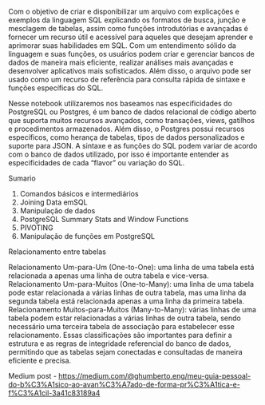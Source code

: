 
Com o objetivo de criar e disponibilizar um arquivo com explicações e exemplos da linguagem SQL explicando os formatos de busca, junção e mesclagem de tabelas, assim como funções introdutórias e avançadas é fornecer um recurso útil e acessível para aqueles que desejam aprender e aprimorar suas habilidades em SQL. Com um entendimento sólido da linguagem e suas funções, os usuários podem criar e gerenciar bancos de dados de maneira mais eficiente, realizar análises mais avançadas e desenvolver aplicativos mais sofisticados. Além disso, o arquivo pode ser usado como um recurso de referência para consulta rápida de sintaxe e funções específicas do SQL.

Nesse notebook utilizaremos nos baseamos nas especificidades do PostgreSQL ou Postgres, é um banco de dados relacional de código aberto que suporta muitos recursos avançados, como transações, views, gatilhos e procedimentos armazenados. Além disso, o Postgres possui recursos específicos, como herança de tabelas, tipos de dados personalizados e suporte para JSON. A sintaxe e as funções do SQL podem variar de acordo com o banco de dados utilizado, por isso é importante entender as especificidades de cada “flavor” ou variação do SQL.

Sumario
1. Comandos básicos e intermediários
2. Joining Data emSQL
3. Manipulação de dados
4. PostgreSQL Summary Stats and Window Functions
5. PIVOTING
6. Manipulação de funções em PostgreSQL

Relacionamento entre tabelas

Relacionamento Um-para-Um (One-to-One): uma linha de uma tabela está relacionada a apenas uma linha de outra tabela e vice-versa.
Relacionamento Um-para-Muitos (One-to-Many): uma linha de uma tabela pode estar relacionada a várias linhas de outra tabela, mas uma linha da segunda tabela está relacionada apenas a uma linha da primeira tabela.
Relacionamento Muitos-para-Muitos (Many-to-Many): várias linhas de uma tabela podem estar relacionadas a várias linhas de outra tabela, sendo necessário uma terceira tabela de associação para estabelecer esse relacionamento.
Essas classificações são importantes para definir a estrutura e as regras de integridade referencial do banco de dados, permitindo que as tabelas sejam conectadas e consultadas de maneira eficiente e precisa.


Medium post - https://medium.com/@ghumberto.eng/meu-guia-pessoal-do-b%C3%A1sico-ao-avan%C3%A7ado-de-forma-pr%C3%A1tica-e-f%C3%A1cil-3a41c83189a4
